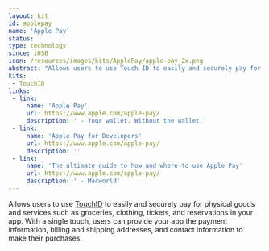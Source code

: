 ```yaml
---
layout: kit
id: applepay
name: 'Apple Pay'
status:
type: technology
since: iOS8
icon: /resources/images/kits/ApplePay/apple-pay_2x.png
abstract: "Allows users to use Touch ID to easily and securely pay for physical goods and services such as groceries, clothing, tickets, and reservations in your app."
kits:
 - TouchID
links:
 - link:
     name: 'Apple Pay'
     url: https://www.apple.com/apple-pay/
     description: ' - Your wallet. Without the wallet.'
 - link:
     name: 'Apple Pay for Developers'
     url: https://www.apple.com/apple-pay/
     description: ''
 - link:
     name: 'The ultimate guide to how and where to use Apple Pay'
     url: https://www.apple.com/apple-pay/
     description: ' - Macworld'
---
```


Allows users to use [TouchID](/TouchID) to easily and securely pay for physical goods and services such as groceries, clothing, tickets, and reservations in your app. With a single touch, users can provide your app the payment information, billing and shipping addresses, and contact information to make their purchases.
